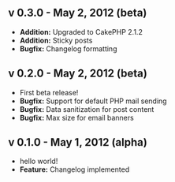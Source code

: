 v 0.3.0 - May 2, 2012 (beta)
--
 - **Addition:** Upgraded to CakePHP 2.1.2
 - **Addition:** Sticky posts
 - **Bugfix:** Changelog formatting

v 0.2.0 - May 2, 2012 (beta)
--
 - First beta release!
 - **Bugfix:** Support for default PHP mail sending
 - **Bugfix:** Data sanitization for post content
 - **Bugfix:** Max size for email banners

v 0.1.0 - May 1, 2012 (alpha)
--
 - hello world! 
 - **Feature:** Changelog implemented



